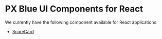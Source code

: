 PX Blue UI Components for React
===============================
We currently have the following component available for React applications:

* [ScoreCard](https://github.com/HMEaton-JS/ReactLib/tree/master/src/components/ScoreCard)